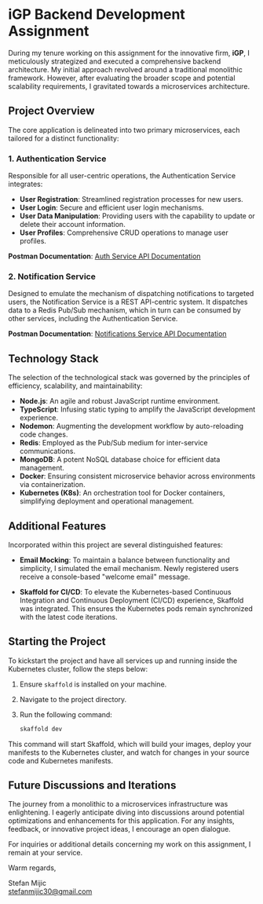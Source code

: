 # iGP Backend Development Assignment

During my tenure working on this assignment for the innovative firm, **iGP**, I meticulously strategized and executed a comprehensive backend architecture. My initial approach revolved around a traditional monolithic framework. However, after evaluating the broader scope and potential scalability requirements, I gravitated towards a microservices architecture.

## Project Overview

The core application is delineated into two primary microservices, each tailored for a distinct functionality:

### 1. Authentication Service

Responsible for all user-centric operations, the Authentication Service integrates:

- **User Registration**: Streamlined registration processes for new users.
- **User Login**: Secure and efficient user login mechanisms.
- **User Data Manipulation**: Providing users with the capability to update or delete their account information.
- **User Profiles**: Comprehensive CRUD operations to manage user profiles.

**Postman Documentation**: [Auth Service API Documentation](https://documenter.getpostman.com/view/9685545/2s9YR56uvW)

### 2. Notification Service

Designed to emulate the mechanism of dispatching notifications to targeted users, the Notification Service is a REST API-centric system. It dispatches data to a Redis Pub/Sub mechanism, which in turn can be consumed by other services, including the Authentication Service.

**Postman Documentation**: [Notifications Service API Documentation](https://documenter.getpostman.com/view/9685545/2s9YR56uvX)

## Technology Stack

The selection of the technological stack was governed by the principles of efficiency, scalability, and maintainability:

- **Node.js**: An agile and robust JavaScript runtime environment.
- **TypeScript**: Infusing static typing to amplify the JavaScript development experience.
- **Nodemon**: Augmenting the development workflow by auto-reloading code changes.
- **Redis**: Employed as the Pub/Sub medium for inter-service communications.
- **MongoDB**: A potent NoSQL database choice for efficient data management.
- **Docker**: Ensuring consistent microservice behavior across environments via containerization.
- **Kubernetes (K8s)**: An orchestration tool for Docker containers, simplifying deployment and operational management.

## Additional Features

Incorporated within this project are several distinguished features:

- **Email Mocking**: To maintain a balance between functionality and simplicity, I simulated the email mechanism. Newly registered users receive a console-based "welcome email" message.
  
- **Skaffold for CI/CD**: To elevate the Kubernetes-based Continuous Integration and Continuous Deployment (CI/CD) experience, Skaffold was integrated. This ensures the Kubernetes pods remain synchronized with the latest code iterations.

## Starting the Project

To kickstart the project and have all services up and running inside the Kubernetes cluster, follow the steps below:

1. Ensure `skaffold` is installed on your machine.
2. Navigate to the project directory.
3. Run the following command:

    ```bash
    skaffold dev
    ```

This command will start Skaffold, which will build your images, deploy your manifests to the Kubernetes cluster, and watch for changes in your source code and Kubernetes manifests.

## Future Discussions and Iterations

The journey from a monolithic to a microservices infrastructure was enlightening. I eagerly anticipate diving into discussions around potential optimizations and enhancements for this application. For any insights, feedback, or innovative project ideas, I encourage an open dialogue.

For inquiries or additional details concerning my work on this assignment, I remain at your service.

Warm regards,

Stefan Mijic  
[stefanmijic30@gmail.com](mailto:stefanmijic30@gmail.com)
